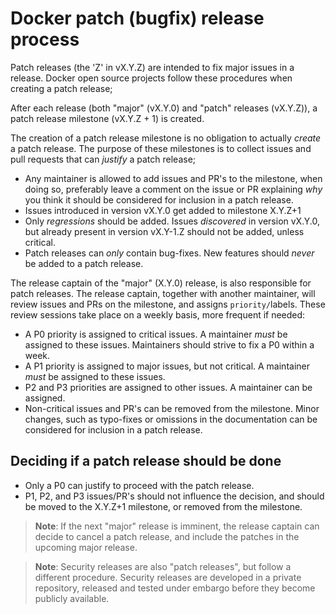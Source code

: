 # Docker patch (bugfix) release process

Patch releases (the 'Z' in vX.Y.Z) are intended to fix major issues in a
release. Docker open source projects follow these procedures when creating a
patch release;

After each release (both "major" (vX.Y.0) and "patch" releases (vX.Y.Z)), a
patch release milestone (vX.Y.Z + 1) is created.

The creation of a patch release milestone is no obligation to actually
*create* a patch release. The purpose of these milestones is to collect
issues and pull requests that can *justify* a patch release;

- Any maintainer is allowed to add issues and PR's to the milestone, when
  doing so, preferably leave a comment on the issue or PR explaining *why*
  you think it should be considered for inclusion in a patch release.
- Issues introduced in version vX.Y.0 get added to milestone X.Y.Z+1
- Only *regressions* should be added. Issues *discovered* in version vX.Y.0,
  but already present in version vX.Y-1.Z should not be added, unless
  critical.
- Patch releases can *only* contain bug-fixes. New features should
  *never* be added to a patch release.

The release captain of the "major" (X.Y.0) release, is also responsible for
patch releases. The release captain, together with another maintainer, will
review issues and PRs on the milestone, and assigns `priority/`labels. These
review sessions take place on a weekly basis, more frequent if needed:

- A P0 priority is assigned to critical issues. A maintainer *must* be
  assigned to these issues. Maintainers should strive to fix a P0 within a week.
- A P1 priority is assigned to major issues, but not critical. A maintainer
  *must* be assigned to these issues.
- P2 and P3 priorities are assigned to other issues. A maintainer can be
  assigned.
- Non-critical issues and PR's can be removed from the milestone. Minor
  changes, such as typo-fixes or omissions in the documentation can be
  considered for inclusion in a patch release.

## Deciding if a patch release should be done

- Only a P0 can justify to proceed with the patch release.
- P1, P2, and P3 issues/PR's should not influence the decision, and
  should be moved to the X.Y.Z+1 milestone, or removed from the
  milestone.

> **Note**: If the next "major" release is imminent, the release captain
> can decide to cancel a patch release, and include the patches in the
> upcoming major release.

> **Note**: Security releases are also "patch releases", but follow
> a different procedure. Security releases are developed in a private
> repository, released and tested under embargo before they become
> publicly available.
